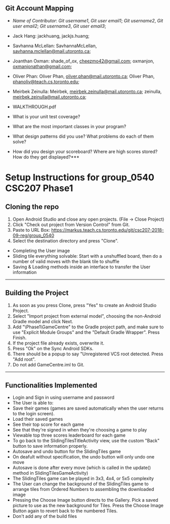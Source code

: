 ## Git Account Mapping
+ *Name of Contributor*: *Git username1*, *Git user email1*; *Git username2*, *Git user email2*; *Git username3*, *Git user email3*;
+ Jack Hang: jackhuang, jackjs.huang;
+ Savhanna McLellan: SavhannaMcLellan, savhanna.mclellan@mail.utoronto.ca;
+ Joanthan Oxman: shade_of_ox, cheezmo42@gmail.com; oxmanjon, oxmanjonathan@gmail.com;
+ Oliver Phan: Oliver Phan, oliver.phan@mail.utoronto.ca; Oliver Phan, phanoliv@teach.cs.toronto.edu;
+ Meirbek Zeinulla: Meirbek, meirbek.zeinulla@mail.utoronto.ca; zeinulla, meirbek.zeinulla@mail.utoronto.ca;


+ WALKTHROUGH.pdf
 + What is your unit test coverage?
 + What are the most important classes in your program?
 + What design patterns did you use? What problems do each of them solve?
 + How did you design your scoreboard? Where are high scores stored? How do they get displayed?***

# Setup Instructions for group_0540 CSC207 Phase1

## Cloning the repo
1. Open Android Studio and close any open projects. (File -> Close Project)
2. Click "Check out project from Version Control" from Git.
3. Paste to URL Box: https://markus.teach.cs.toronto.edu/git/csc207-2018-09-reg/group_0540
4. Select the destination directory and press "Clone".

+ Completing the User image
+ Sliding tile everything solvable: Start with a unshuffled board, then do a number of valid moves with the blank tile to shuffle
+ Saving & Loading methods inside an interface to transfer the User information

----
## Building the Project
1. As soon as you press Clone, press "Yes" to create an Android Studio Project.
2. Select "Import project from external model", choosing the non-Android Gradle model and click Next.
3. Add "\Phase1\GameCentre" to the Gradle project path, and make sure to use "Explicit Module Groups" and the "Default Gradle Wrapper". Press Finish.
4. If the project file already exists, overwrite it.
5. Press "Ok" on the Sync Android SDKs.
6. There should be a popup to say "Unregistered VCS root detected. Press "Add root".
7. Do not add GameCentre.iml to Git.


----
## Functionalities Implemented
+ Login and Sign in using username and password
+ The User is able to:
 + Save their games (games are saved automatically when the user returns to the login screen).
 + Load their saved games
 + See their top score for each game
 + See that they're signed in when they're choosing a game to play
+ Viewable top three scores leaderboard for each game
 + To go back to the SlidingTilesTitleActivity view, use the custom "Back" button to save information properly.
+ Autosave and undo button for the SlidingTiles game
 + On deafult without specification, the undo button will only undo one move
 + Autosave is done after every move (which is called in the update() method in SlidingTilesGameActivity)
+ The SlidingTiles game can be played in 3x3, 4x4, or 5x5 complexity
+ The User can change the background of the SlidingTiles game to arrange tiles from Ordered Numbers to assembling the downloaded image
 + Pressing the Choose Image button directs to the Gallery. Pick a saved picture to use as the new background for Tiles. Press the Choose Image Button again
 to revert back to the numbered Tiles.
+ Don't add any of the build files